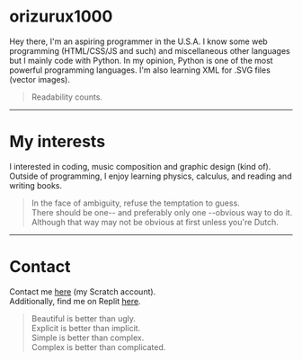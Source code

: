 
# orizurux1000

Hey there, I'm an aspiring programmer in the U.S.A. I know some web programming (HTML/CSS/JS and such) and miscellaneous other languages but I mainly code with Python. In my opinion, Python is one of the most powerful programming languages. I'm also learning XML for .SVG files (vector images).


> Readability counts.


---


# My interests

I interested in coding, music composition and graphic design (kind of). Outside of programming, I enjoy learning physics, calculus, and reading and writing books.


> In the face of ambiguity, refuse the temptation to guess.  
> There should be one-- and preferably only one --obvious way to do it.  
> Although that way may not be obvious at first unless you're Dutch.


---


# Contact

Contact me [here](https://scratch.mit.edu/users/pythonicKI) (my Scratch account).  
Additionally, find me on Replit [here](https://replit.com/@orizurux1000).


> Beautiful is better than ugly.  
> Explicit is better than implicit.  
> Simple is better than complex.  
> Complex is better than complicated.

